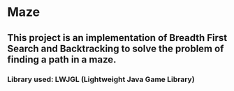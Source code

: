 # Maze

## This project is an implementation of Breadth First Search and Backtracking to solve the problem of finding a path in a maze.

### Library used: LWJGL (Lightweight Java Game Library)